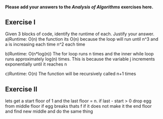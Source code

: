 #### Please add your answers to the ***Analysis of  Algorithms*** exercises here.

## Exercise I
Given 3 blocks of code, identify the runtime of each. Justify your answer.
a)Runtime: O(n)
the function its O(n) because the loop will run until n^3 and a is increasing each time n^2 each time 

b)Runtime: O(n*log(n))
The for loop runs n times and the inner while loop runs approximately log(n) times. This is because the variable j increments exponentially until it reaches n

c)Runtime: O(n)
The function will be recursively called n+1 times
## Exercise II


lets get a start floor of 1 and the last floor = n.
if last - start > 0 drop egg from middle floor if egg breaks thats f if it does not make it the end floor and find new middle and do the same thing
